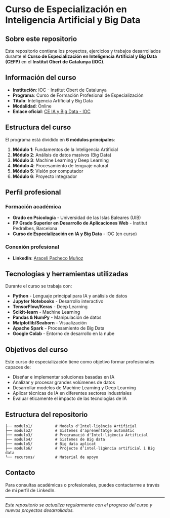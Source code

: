 # Curso de Especialización en Inteligencia Artificial y Big Data

## Sobre este repositorio

Este repositorio contiene los proyectos, ejercicios y trabajos desarrollados durante el **Curso de Especialización en Inteligencia Artificial y Big Data (CEFP)** en el **Institut Obert de Catalunya (IOC)**.

## Información del curso

- **Institución**: IOC - Institut Obert de Catalunya
- **Programa**: Curso de Formación Profesional de Especialización
- **Título**: Inteligencia Artificial y Big Data
- **Modalidad**: Online
- **Enlace oficial**: [CE IA y Big Data - IOC](https://ioc.xtec.cat/educacio/ce-ia-bigdata)

## Estructura del curso

El programa está dividido en **6 módulos principales**:

1. **Módulo 1**: Fundamentos de la Inteligencia Artificial
2. **Módulo 2**: Análisis de datos masivos (Big Data)
3. **Módulo 3**: Machine Learning y Deep Learning
4. **Módulo 4**: Procesamiento de lenguaje natural
5. **Módulo 5**: Visión por computador
6. **Módulo 6**: Proyecto integrador

## Perfil profesional

### Formación académica

- **Grado en Psicología** - Universidad de las Islas Baleares (UIB)
- **FP Grado Superior en Desarrollo de Aplicaciones Web** - Institut Pedralbes, Barcelona
- **Curso de Especialización en IA y Big Data** - IOC (en curso)

### Conexión profesional

- **LinkedIn**: [Araceli Pacheco Muñoz](https://www.linkedin.com/in/aracelipachecomu%C3%B1oz/)

## Tecnologías y herramientas utilizadas

Durante el curso se trabaja con:

- **Python** - Lenguaje principal para IA y análisis de datos
- **Jupyter Notebooks** - Desarrollo interactivo
- **TensorFlow/Keras** - Deep Learning
- **Scikit-learn** - Machine Learning
- **Pandas & NumPy** - Manipulación de datos
- **Matplotlib/Seaborn** - Visualización
- **Apache Spark** - Procesamiento de Big Data
- **Google Colab** - Entorno de desarrollo en la nube

## Objetivos del curso

Este curso de especialización tiene como objetivo formar profesionales capaces de:

- Diseñar e implementar soluciones basadas en IA
- Analizar y procesar grandes volúmenes de datos
- Desarrollar modelos de Machine Learning y Deep Learning
- Aplicar técnicas de IA en diferentes sectores industriales
- Evaluar éticamente el impacto de las tecnologías de IA

## Estructura del repositorio

```
├── modulo1/          # Models d'Intel·ligència Artificial
├── modulo2/          # Sistemes d'aprenentatge automàtic
├── modulo3/          # Programació d'Intel·ligència Artificial
├── modulo4/          # Sistemes de Big data
├── modulo5/          # Big data aplicat
├── modulo6/          # Projecte d’intel·ligència artificial i Big data
└── recursos/         # Material de apoyo
```

## Contacto

Para consultas académicas o profesionales, puedes contactarme a través de mi perfil de LinkedIn.

---

*Este repositorio se actualiza regularmente con el progreso del curso y nuevos proyectos desarrollados.*
